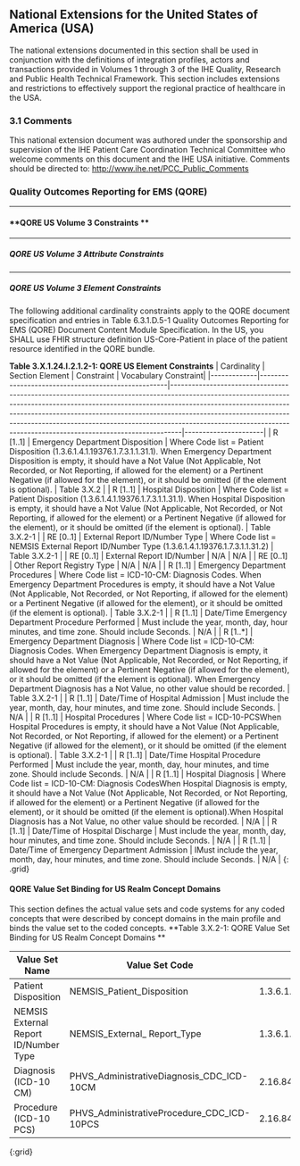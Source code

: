 ## National Extensions for the United States of America (USA)
The national extensions documented in this section shall be used in conjunction with the definitions of integration profiles, actors and transactions provided in Volumes 1 through 3 of the IHE Quality, Research and Public Health Technical Framework. This section includes extensions and restrictions to effectively support the regional practice of healthcare in the USA.

### 3.1 Comments

This national extension document was authored under the sponsorship and supervision of the IHE Patient Care Coordination Technical Committee who welcome comments on this document and the IHE USA initiative. Comments should be directed to: http://www.ihe.net/PCC_Public_Comments

### **Quality Outcomes Reporting for EMS (QORE)**

--------

#### **QORE US Volume 3 Constraints **

----------

##### **QORE US Volume 3 Attribute Constraints** 

----------------------------------

##### **QORE US Volume 3 Element Constraints** 

The following additional cardinality constraints apply to the QORE document specification and entries in Table 6.3.1.D.5-1 Quality Outcomes Reporting for EMS (QORE) Document Content Module Specification. 
In the US, you SHALL use FHIR structure definition US-Core-Patient in place of the patient resource identified in the QORE bundle. 

**Table 3.X.1.24.I.2.1.2-1: QORE US Element Constraints**
| Cardinality | Section Element                                    | Constraint                                                                                                                                                                                                                                                                                                                                                                                              | Vocabulary Constraint|
|-------------|----------------------------------------------------|---------------------------------------------------------------------------------------------------------------------------------------------------------------------------------------------------------------------------------------------------------------------------------------------------------------------------------------------------------------------------------------------------------|----------------------|
| R [1..1]    | Emergency Department Disposition                   | Where Code list = Patient Disposition (1.3.6.1.4.1.19376.1.7.3.1.1.31.1). When Emergency Department Disposition is empty, it should have a Not Value (Not Applicable, Not Recorded, or Not Reporting, if allowed for the element) or a Pertinent Negative (if allowed for the element), or it should be omitted (if the element is optional).                                                           | Table 3.X.2          |
| R [1..1]    | Hospital Disposition                               | Where Code list = Patient Disposition (1.3.6.1.4.1.19376.1.7.3.1.1.31.1). When Hospital Disposition is empty, it should have a Not Value (Not Applicable, Not Recorded, or Not Reporting, if allowed for the element) or a Pertinent Negative (if allowed for the element), or it should be omitted (if the element is optional).                                                                       | Table 3.X.2-1        |
| RE [0..1]   | External Report ID/Number Type                     | Where Code list = NEMSIS External Report ID/Number Type (1.3.6.1.4.1.19376.1.7.3.1.1.31.2)                                                                                                                                                                                                                                                                                                              | Table 3.X.2-1        |
| RE [0..1]   | External Report ID/Number                          | N/A                                                                                                                                                                                                                                                                                                                                                                                                     | N/A                  |
| RE [0..1]   | Other Report Registry Type                         | N/A                                                                                                                                                                                                                                                                                                                                                                                                     | N/A                  |
| R [1..1]    | Emergency Department Procedures                    | Where Code list = ICD-10-CM: Diagnosis Codes. When Emergency Department Procedures is empty, it should have a Not Value (Not Applicable, Not Recorded, or Not Reporting, if allowed for the element) or a Pertinent Negative (if allowed for the element), or it should be omitted (if the element is optional).                                                                                        | Table 3.X.2-1        |
| R [1..1]    | Date/Time Emergency Department Procedure Performed | Must include the year, month, day, hour minutes, and time zone. Should include Seconds.                                                                                                                                                                                                                                                                                                                 | N/A                  |
| R  [1..*]   | Emergency Department Diagnosis                     | Where Code list = ICD-10-CM: Diagnosis Codes. When Emergency Department Diagnosis is empty, it should have a Not Value (Not Applicable, Not Recorded, or Not Reporting, if allowed for the element) or a Pertinent Negative (if allowed for the element), or it should be omitted (if the element is optional). When Emergency Department Diagnosis has a Not Value, no other value should be recorded. | Table 3.X.2-1        |
| R [1..1]    | Date/Time of Hospital Admission                    | Must include the year, month, day, hour minutes, and time zone. Should include Seconds.                                                                                                                                                                                                                                                                                                                 | N/A                  |
| R [1..1]    | Hospital Procedures                                | Where Code list = ICD-10-PCSWhen Hospital Procedures is empty, it should have a Not Value (Not Applicable, Not Recorded, or Not Reporting, if allowed for the element) or a Pertinent Negative (if allowed for the element), or it should be omitted (if the element is optional).                                                                                                                      | Table 3.X.2-1        |
| R [1..1]    | Date/Time Hospital Procedure Performed             | Must include the year, month, day, hour minutes, and time zone. Should include Seconds.                                                                                                                                                                                                                                                                                                                 | N/A                  |
| R [1..1]    | Hospital Diagnosis                                 | Where Code list = ICD-10-CM: Diagnosis CodesWhen Hospital Diagnosis is empty, it should have a Not Value (Not Applicable, Not Recorded, or Not Reporting, if allowed for the element) or a Pertinent Negative (if allowed for the element), or it should be omitted (if the element is optional).When Hospital Diagnosis has a Not Value, no other value should be recorded.                            | N/A                  |
| R [1..1]    | Date/Time of Hospital Discharge                    | Must include the year, month, day, hour minutes, and time zone. Should include Seconds.                                                                                                                                                                                                                                                                                                                 | N/A                  |
| R [1..1]    | Date/Time of Emergency Department Admission        | IMust include the year, month, day, hour minutes, and time zone. Should include Seconds.                                                                                                                                                                                                                                                                                                                | N/A                  |
{: .grid}

#### **QORE Value Set Binding for US Realm Concept Domains**

This section defines the actual value sets and code systems for any coded concepts that were described by concept domains in the main profile and binds the value set to the coded concepts.
**Table 3.X.2-1: QORE Value Set Binding for US Realm Concept Domains **

|Value Set Name		                    | Value Set Code                             | Value Set OID    				| 
|---------------------------------------|--------------------------------------------|----------------------------------|
| Patient Disposition  				    | NEMSIS_Patient_Disposition  			  	 | 1.3.6.1.4.1.19376.1.7.3.1.1.31.1 | 
| NEMSIS External Report ID/Number Type | NEMSIS_External_ Report_Type    		 	 | 1.3.6.1.4.1.19376.1.7.3.1.1.31.2 |
| Diagnosis (ICD-10 CM) 			    | PHVS_AdministrativeDiagnosis_CDC_ICD-10CM  | 2.16.840.1.114222.4.11.7356      |
| Procedure (ICD-10 PCS) 			    | PHVS_AdministrativeProcedure_CDC_ICD-10PCS | 2.16.840.1.114222.4.11.7371      |
{:grid}
